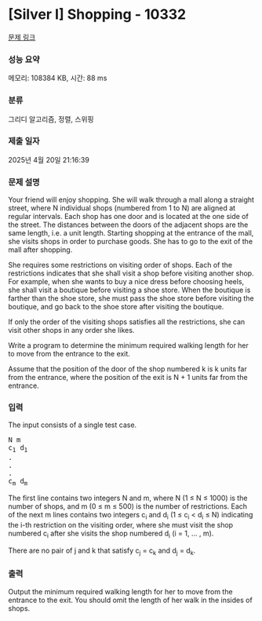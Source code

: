 # [Silver I] Shopping - 10332 

[문제 링크](https://www.acmicpc.net/problem/10332) 

### 성능 요약

메모리: 108384 KB, 시간: 88 ms

### 분류

그리디 알고리즘, 정렬, 스위핑

### 제출 일자

2025년 4월 20일 21:16:39

### 문제 설명

<p>Your friend will enjoy shopping. She will walk through a mall along a straight street, where N individual shops (numbered from 1 to N) are aligned at regular intervals. Each shop has one door and is located at the one side of the street. The distances between the doors of the adjacent shops are the same length, i.e. a unit length. Starting shopping at the entrance of the mall, she visits shops in order to purchase goods. She has to go to the exit of the mall after shopping.</p>

<p>She requires some restrictions on visiting order of shops. Each of the restrictions indicates that she shall visit a shop before visiting another shop. For example, when she wants to buy a nice dress before choosing heels, she shall visit a boutique before visiting a shoe store. When the boutique is farther than the shoe store, she must pass the shoe store before visiting the boutique, and go back to the shoe store after visiting the boutique.</p>

<p>If only the order of the visiting shops satisfies all the restrictions, she can visit other shops in any order she likes.</p>

<p>Write a program to determine the minimum required walking length for her to move from the entrance to the exit.</p>

<p>Assume that the position of the door of the shop numbered k is k units far from the entrance, where the position of the exit is N + 1 units far from the entrance.</p>

### 입력 

 <p>The input consists of a single test case.</p>

<pre>N m
c<sub>1</sub> d<sub>1</sub>
.
.
.
c<sub>m</sub> d<sub>m</sub></pre>

<p>The first line contains two integers N and m, where N (1 ≤ N ≤ 1000) is the number of shops, and m (0 ≤ m ≤ 500) is the number of restrictions. Each of the next m lines contains two integers c<sub>i</sub> and d<sub>i</sub> (1 ≤ c<sub>i</sub> < d<sub>i</sub> ≤ N) indicating the i-th restriction on the visiting order, where she must visit the shop numbered c<sub>i</sub> after she visits the shop numbered d<sub>i</sub> (i = 1, ... , m).</p>

<p>There are no pair of j and k that satisfy c<sub>j</sub> = c<sub>k</sub> and d<sub>j</sub> = d<sub>k</sub>.</p>

### 출력 

 <p>Output the minimum required walking length for her to move from the entrance to the exit. You should omit the length of her walk in the insides of shops.</p>

